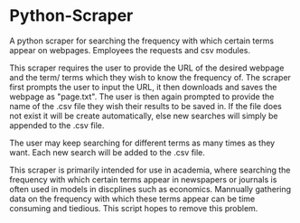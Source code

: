 # Python-Scraper
A python scraper for searching the frequency with which certain terms appear on webpages. Employees
the requests and csv modules.

This scraper requires the user to provide the URL of the desired webpage and the term/ terms which
they wish to know the frequency of. The scraper first prompts the user to input the URL, it then 
downloads and saves the webpage as "page.txt". The user is then again prompted to provide the name
of the .csv file they wish their results to be saved in. If the file does not exist it will be create
automatically, else new searches will simply be appended to the .csv file.

The user may keep searching for different terms as many times as they want. Each new search will be 
added to the .csv file.

This scraper is primarily intended for use in academia, where searching the frequency with which 
certain terms appear in newspapers or journals is often used in models in discplines such as
economics. Mannually gathering data on the frequency with which these terms appear can be time 
consuming and tiedious. This script hopes to remove this problem.
